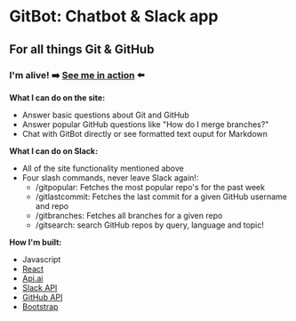 # GitBot: Chatbot & Slack app
## For all things Git & GitHub

### I'm alive! :arrow_right: [See me in action](https://gitbotchat.herokuapp.com/commands) :arrow_left:

**What I can do on the site:**
* Answer basic questions about Git and GitHub
* Answer popular GitHub questions like "How do I merge branches?"
* Chat with GitBot directly or see formatted text ouput for Markdown 

**What I can do on Slack:**
* All of the site functionality mentioned above
* Four slash commands, never leave Slack again!: 
  * /gitpopular: Fetches the most popular repo's for the past week
  * /gitlastcommit: Fetches the last commit for a given GitHub username and repo
  * /gitbranches: Fetches all branches for a given repo
  * /gitsearch: search GitHub repos by query, language and topic! 
  
**How I'm built:**
* Javascript
* [React](https://facebook.github.io/react/)
* [Api.ai](https://api.ai/)
* [Slack API](https://api.slack.com/slack-apps)
* [GitHub API](https://developer.github.com/v3/)
* [Bootstrap](http://getbootstrap.com/)
